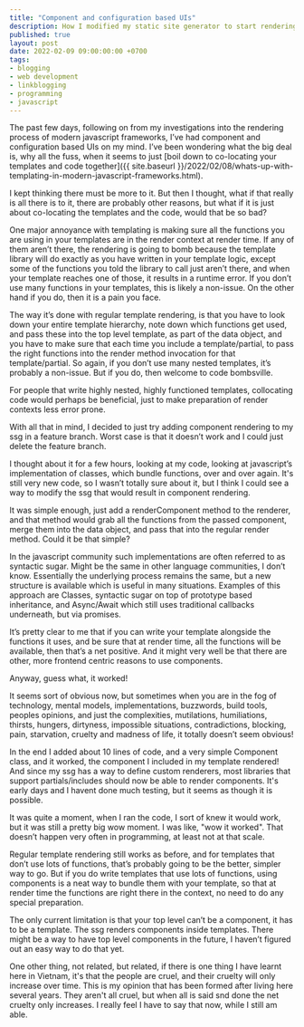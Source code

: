 ```yaml
---
title: "Component and configuration based UIs"
description: How I modified my static site generator to start rendering component based websites
published: true
layout: post
date: 2022-02-09 09:00:00:00 +0700
tags:
- blogging
- web development
- linkblogging
- programming
- javascript
---
```

The past few days, following on from my investigations into the rendering process of modern javascript frameworks, I’ve had component and configuration based UIs on my mind. I’ve been wondering what the big deal is, why all the fuss, when it seems to just [boil down to co-locating your templates and code together]({{ site.baseurl }}/2022/02/08/whats-up-with-templating-in-modern-javascript-frameworks.html).

I kept thinking there must be more to it. But then I thought, what if that really is all there is to it, there are probably other reasons, but what if it is just about co-locating the templates and the code, would that be so bad?

One major annoyance with templating is making sure all the functions you are using in your templates are in the render context at render time. If any of them aren’t there, the rendering is going to bomb because the template library will do exactly as you have written in your template logic, except some of the functions you told the library to call just aren’t there, and when your template reaches one of those, it results in a runtime error. If you don’t use many functions in your templates, this is likely a non-issue. On the other hand if you do, then it is a pain you face.

The way it’s done with regular template rendering, is that you have to look down your entire template hierarchy, note down which functions get used, and pass these into the top level template, as part of the data object, and you have to make sure that each time you include a template/partial, to pass the right functions into the render method invocation for that template/partial. So again, if you don’t use many nested templates, it’s probably a non-issue. But if you do, then welcome to code bombsville.

For people that write highly nested, highly functioned templates, collocating code would perhaps be beneficial, just to make preparation of render contexts less error prone.

With all that in mind, I decided to just try adding component rendering to my ssg in a feature branch. Worst case is that it doesn’t work and I could just delete the feature branch.

I thought about it for a few hours, looking at my code, looking at javascript’s implementation of classes, which bundle functions, over and over again. It's still very new code, so I wasn’t totally sure about it, but I think I could see a way to modify the ssg that would result in component rendering.

It was simple enough, just add a renderComponent method to the renderer, and that method would grab all the functions from the passed component, merge them into the data object, and pass that into the regular render method. Could it be that simple?

In the javascript community such implementations are often referred to as syntactic sugar. Might be the same in other language communities, I don’t know. Essentially the underlying process remains the same, but a new structure is available which is useful in many situations. Examples of this approach are Classes, syntactic sugar on top of prototype based inheritance, and Async/Await which still uses traditional callbacks underneath, but via promises.

It’s pretty clear to me that if you can write your template alongside the functions it uses, and be sure that at render time, all the functions will be available, then that’s a net positive. And it might very well be that there are other, more frontend centric reasons to use components.

Anyway, guess what, it worked!

It seems sort of obvious now, but sometimes when you are in the fog of technology, mental models, implementations, buzzwords, build tools, peoples opinions, and just the complexities, mutilations, humiliations, thirsts, hungers, dirtyness, impossible situations, contradictions, blocking, pain, starvation, cruelty and madness of life, it totally doesn’t seem obvious!

In the end I added about 10 lines of code, and a very simple Component class, and it worked, the component I included in my template rendered! And since my ssg has a way to define custom renderers, most libraries that support partials/includes should now be able to render components. It's early days and I havent done much testing, but it seems as though it is possible.

It was quite a moment, when I ran the code, I sort of knew it would work, but it was still a pretty big wow moment. I was like, "wow it worked". That doesn’t happen very often in programming, at least not at that scale.

Regular template rendering still works as before, and for templates that don’t use lots of functions, that’s probably going to be the better, simpler way to go. But if you do write templates that use lots of functions, using components is a neat way to bundle them with your template, so that at render time the functions are right there in the context, no need to do any special preparation.

The only current limitation is that your top level can’t be a component, it has to be a template. The ssg renders components inside templates. There might be a way to have top level components in the future, I haven’t figured out an easy way to do that yet.

One other thing, not related, but related, if there is one thing I have learnt here in Vietnam, it's that the people are cruel, and their cruelty will only increase over time. This is my opinion that has been formed after living here several years. They aren't all cruel, but when all is said snd done the net cruelty only increases. I really feel I have to say that now, while I still am able.
